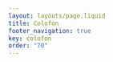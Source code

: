 ```yaml
---
layout: layouts/page.liquid
title: Colofon
footer_navigation: true
key: colofon
order: "70"
---
```

